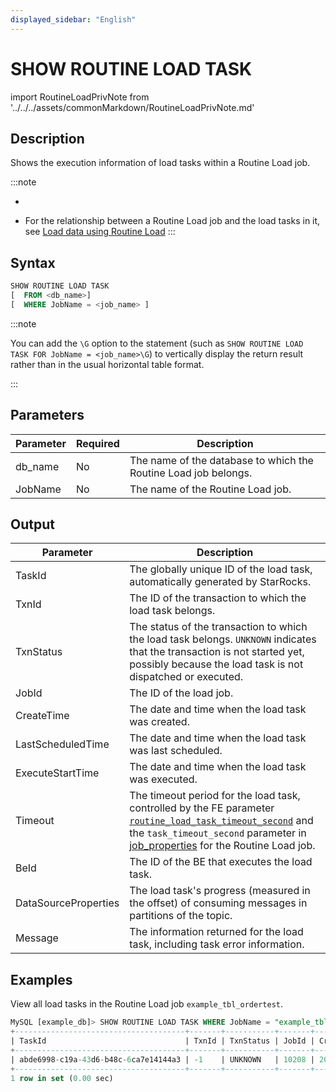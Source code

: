 ```yaml
---
displayed_sidebar: "English"
---
```


# SHOW ROUTINE LOAD TASK

import RoutineLoadPrivNote from '../../../assets/commonMarkdown/RoutineLoadPrivNote.md'

## Description

Shows the execution information of load tasks within a Routine Load job.

:::note

- <RoutineLoadPrivNote />

- For the relationship between a Routine Load job and the load tasks in it, see [Load data using Routine Load](../../../loading/RoutineLoad.md#basic-concepts)
:::

## Syntax

```SQL
SHOW ROUTINE LOAD TASK
[  FROM <db_name>]
[  WHERE JobName = <job_name> ]
```

:::note

You can add the `\G` option to the statement (such as `SHOW ROUTINE LOAD TASK FOR JobName = <job_name>\G`) to vertically display the return result rather than in the usual horizontal table format.

:::

## Parameters

| **Parameter** | **Required** | **Description**                                             |
| ------------- | ------------ | ----------------------------------------------------------- |
| db_name       | No           | The name of the database to which the Routine Load job belongs. |
| JobName       | No           | The name of the Routine Load job.                               |

## Output

| **Parameter**        | **Description**                                              |
| -------------------- | ------------------------------------------------------------ |
| TaskId               | The globally unique ID of the load task, automatically generated by StarRocks. |
| TxnId                | The ID of the transaction to which the load task belongs.        |
| TxnStatus            | The status of the transaction to which the load task belongs. `UNKNOWN` indicates that the transaction is not started yet, possibly because the load task is not dispatched or executed. |
| JobId                | The ID of the load job.                                          |
| CreateTime           | The date and time when the load task was created.            |
| LastScheduledTime    | The date and time when the load task was last scheduled.     |
| ExecuteStartTime     | The date and time when the load task was executed.           |
| Timeout              | The timeout period for the load task, controlled by the FE parameter [`routine_load_task_timeout_second`](../../../administration/Configuration.md#routine_load_task_timeout_second) and the `task_timeout_second` parameter in [job_properties](./CREATE_ROUTINE_LOAD.md#job_properties) for the Routine Load job. |
| BeId                 | The ID of the BE that executes the load task.                    |
| DataSourceProperties | The load task's progress (measured in the offset) of consuming messages in partitions of the topic. |
| Message              | The information returned for the load task, including task error information. |

## Examples

View all load tasks in the Routine Load job `example_tbl_ordertest`.

```SQL
MySQL [example_db]> SHOW ROUTINE LOAD TASK WHERE JobName = "example_tbl_ordertest";  
+--------------------------------------+-------+-----------+-------+---------------------+---------------------+------------------+---------+------+------------------------------------+-----------------------------------------------------------------------------+
| TaskId                               | TxnId | TxnStatus | JobId | CreateTime          | LastScheduledTime   | ExecuteStartTime | Timeout | BeId | DataSourceProperties               | Message                                                                     |
+--------------------------------------+-------+-----------+-------+---------------------+---------------------+------------------+---------+------+------------------------------------+-----------------------------------------------------------------------------+
| abde6998-c19a-43d6-b48c-6ca7e14144a3 | -1    | UNKNOWN   | 10208 | 2023-12-22 12:46:10 | 2023-12-22 12:47:00 | NULL             | 60      | -1   | Progress:{"0":6},LatestOffset:null | there is no new data in kafka/pulsar, wait for 10 seconds to schedule again |
+--------------------------------------+-------+-----------+-------+---------------------+---------------------+------------------+---------+------+------------------------------------+-----------------------------------------------------------------------------+
1 row in set (0.00 sec)
```
